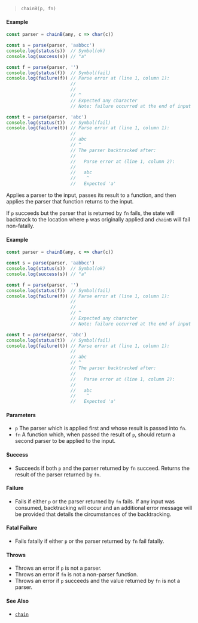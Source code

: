 <!--
 Copyright (c) 2020 Thomas J. Otterson
 
 This software is released under the MIT License.
 https://opensource.org/licenses/MIT
-->

> `chainB(p, fn)`

#### Example

```javascript
const parser = chainB(any, c => char(c))

const s = parse(parser, 'aabbcc')
console.log(status(s))  // Symbol(ok)
console.log(success(s)) // "a"

const f = parse(parser, '')
console.log(status(f))  // Symbol(fail)
console.log(failure(f)) // Parse error at (line 1, column 1):
                        //
                        // 
                        // ^
                        // Expected any character
                        // Note: failure occurred at the end of input

const t = parse(parser, 'abc')
console.log(status(t))  // Symbol(fail)
console.log(failure(t)) // Parse error at (line 1, column 1):
                        //
                        // abc
                        // ^
                        // The parser backtracked after:
                        //
                        //   Parse error at (line 1, column 2):
                        //
                        //   abc
                        //    ^
                        //   Expected 'a'
```

Applies a parser to the input, passes its result to a function, and then applies the parser that function returns to the input.

If `p` succeeds but the parser that is returned by `fn` fails, the state will backtrack to the location where `p` was originally applied and `chainB` will fail non-fatally.

#### Example

```javascript
const parser = chainB(any, c => char(c))

const s = parse(parser, 'aabbcc')
console.log(status(s))  // Symbol(ok)
console.log(success(s)) // "a"

const f = parse(parser, '')
console.log(status(f))  // Symbol(fail)
console.log(failure(f)) // Parse error at (line 1, column 1):
                        //
                        // 
                        // ^
                        // Expected any character
                        // Note: failure occurred at the end of input

const t = parse(parser, 'abc')
console.log(status(t))  // Symbol(fail)
console.log(failure(t)) // Parse error at (line 1, column 1):
                        //
                        // abc
                        // ^
                        // The parser backtracked after:
                        //
                        //   Parse error at (line 1, column 2):
                        //
                        //   abc
                        //    ^
                        //   Expected 'a'
```

#### Parameters

* `p` The parser which is applied first and whose result is passed into `fn`.
* `fn` A function which, when passed the result of `p`, should return a second parser to be applied to the input.

#### Success

* Succeeds if both `p` and the parser returned by `fn` succeed. Returns the result of the parser returned by `fn`.

#### Failure

* Fails if either `p` or the parser returned by `fn` fails. If any input was consumed, backtracking will occur and an additional error message will be provided that details the circumstances of the backtracking.

#### Fatal Failure

* Fails fatally if either `p` or the parser returned by `fn` fail fatally.

#### Throws

* Throws an error if `p` is not a parser.
* Throws an error if `fn` is not a non-parser function.
* Throws an error if `p` succeeds and the value returned by `fn` is not a parser.

#### See Also

* [`chain`](chain.md)